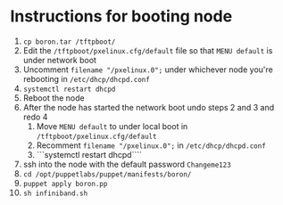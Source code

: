 # Instructions for booting node
1. ```cp boron.tar /tftpboot/```
2. Edit the ```/tftpboot/pxelinux.cfg/default``` file so that ```MENU default``` is under network boot
3. Uncomment ```filename "/pxelinux.0";``` under whichever node you're rebooting in ```/etc/dhcp/dhcpd.conf``` 
4. ```systemctl restart dhcpd```
5. Reboot the node
6. After the node has started the network boot undo steps 2 and 3 and redo 4
	1. Move ```MENU default``` to under local boot in ```/tftpboot/pxelinux.cfg/default```
	2. Recomment ```filename "/pxelinux.0";``` in ```/etc/dhcp/dhcpd.conf``` 
	3. ```systemctl restart dhcpd````
7. ssh into the node with the default password ```Changeme123```
8. ```cd /opt/puppetlabs/puppet/manifests/boron/```
9. ```puppet apply boron.pp```
10. ```sh infiniband.sh``` 
